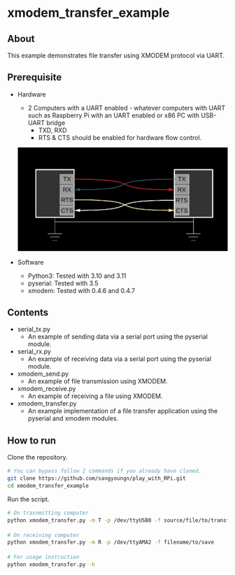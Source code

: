 # xmodem_transfer_example

## About
This example demonstrates file transfer using XMODEM protocol via UART.

## Prerequisite
* Hardware
    * 2 Computers with a UART enabled - whatever computers with UART such as Raspberry Pi with an UART enabled or x86 PC with USB-UART bridge
      * TXD, RXD
      * RTS & CTS should be enabled for hardware flow control.
    
    ![connection_diagram](asset/connection_diagram.png)
    
* Software
    * Python3: Tested with 3.10 and 3.11
    * pyserial: Tested with 3.5
    * xmodem: Tested with 0.4.6 and 0.4.7

## Contents

- serial_tx.py
  - An example of sending data via a serial port using the pyserial module.
- serial_rx.py
  - An example of receiving data via a serial port using the pyserial module.
- xmodem_send.py
  - An example of file transmission using XMODEM.
- xmodem_receive.py
  - An example of receiving a file using XMODEM.
- xmodem_transfer.py
  - An example implementation of a file transfer application using the pyserial and xmodem modules.

## How to run

Clone the repository.
```bash
# You can bypass follow 2 commands if you already have cloned.
git clone https://github.com/sangyoungn/play_with_RPi.git
cd xmodem_transfer_example
```
Run the script.
```bash
# On trasnmitting computer
python xmodem_transfer.py -m T -p /dev/ttyUSB0 -f source/file/to/transfer

# On receiving computer
python xmodem_transfer.py -m R -p /dev/ttyAMA2 -f filename/to/save

# For usage instruction
python xmodem_transfer.py -h
```